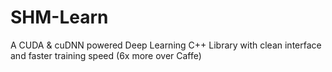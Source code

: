 # SHM-Learn
A CUDA &amp; cuDNN powered Deep Learning C++ Library with clean interface and faster training speed (6x more over Caffe)
